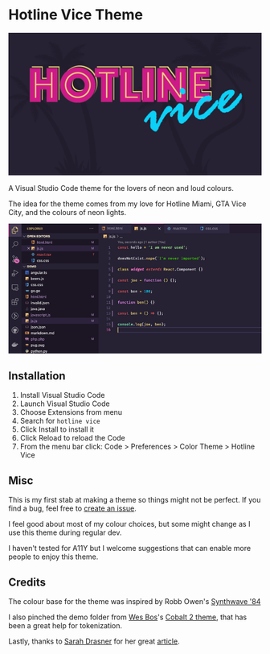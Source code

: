 # Hotline Vice Theme

![banner](media/banner.png)

A Visual Studio Code theme for the lovers of neon and loud colours.

The idea for the theme comes from my love for Hotline Miami, GTA Vice City, and the colours of neon lights.

![preview screen](media/preview.png)

## Installation

1. Install Visual Studio Code
1. Launch Visual Studio Code
1. Choose Extensions from menu
1. Search for `hotline vice`
1. Click Install to install it
1. Click Reload to reload the Code
1. From the menu bar click: Code > Preferences > Color Theme > Hotline Vice

## Misc

This is my first stab at making a theme so things might not be perfect. If you find a bug, feel free to [create an issue](https://github.com/b3nk3/hotline-vice-vscode-theme/issues).

I feel good about most of my colour choices, but some might change as I use this theme during regular dev.

I haven't tested for A11Y but I welcome suggestions that can enable more people to enjoy this theme.

## Credits

The colour base for the theme was inspired by Robb Owen's [Synthwave '84](https://marketplace.visualstudio.com/items?itemName=RobbOwen.synthwave-vscode)

I also pinched the demo folder from [Wes Bos](http://twitter.com/wesbos)'s [Cobalt 2 theme](https://github.com/wesbos/cobalt2-vscode), that has been a great help for tokenization.

Lastly, thanks to [Sarah Drasner](https://twitter.com/sarah_edo) for her great [article](https://css-tricks.com/creating-a-vs-code-theme/).
